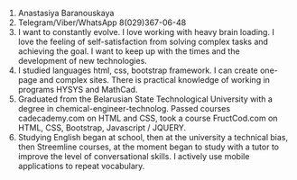 1. Anastasiya Baranouskaya
2. Telegram/Viber/WhatsApp 8(029)367-06-48
3. I want to constantly evolve. I love working with heavy brain loading. I love the feeling of self-satisfaction from solving complex tasks and achieving the goal. I want to keep up with the times and the development of new technologies. 
4. I studied languages html, css, bootstrap framework. I can create one-page and complex sites. There is practical knowledge of working in programs HYSYS and MathCad.
5. Graduated from the Belarusian State Technological University with a degree in chemical-engineer-technolog. Passed courses cadecademy.com on HTML and CSS, took a course FructCod.com on HTML, CSS, Bootstrap, Javascript / JQUERY.
6. Studying English began at school, then at the university a technical bias, then Streemline courses, at the moment began to study with a tutor to improve the level of conversational skills. I actively use mobile applications to repeat vocabulary.